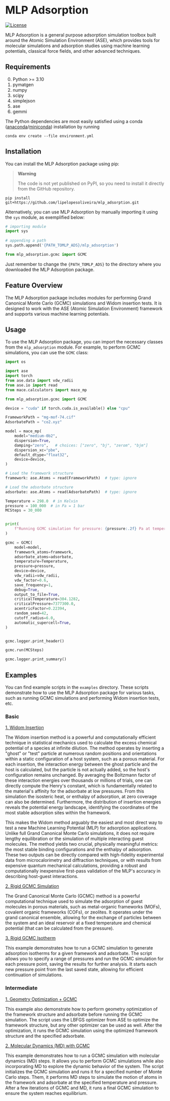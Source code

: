 # <span style="font-size:larger;">MLP Adsorption</span>

[![License](https://img.shields.io/badge/License-Apache_2.0-blue.svg)](https://opensource.org/licenses/Apache-2.0)

MLP Adsorption is a general purpose adsorption simulation toolbox built around the Atomic Simulation Environment (ASE), which provides tools for molecular simulations and adsorption studies using machine learning potentials, classical force fields, and other advanced techniques.

## Requirements

0. Python >= 3.10
1. pymatgen
2. numpy
3. scipy
4. simplejson
5. ase
6. gemmi

The Python dependencies are most easily satisfied using a conda
([anaconda](https://www.anaconda.com/distribution)/[miniconda](https://docs.conda.io/en/latest/miniconda.html))
installation by running

```Shell
conda env create --file environment.yml
```

## Installation

You can install the MLP Adsorption package using pip:

> **Warning**
>
> The code is not yet published on PyPI, so you need to install it directly from the GitHub repository.

```Shell
pip install git+https://github.com/lipelopesoliveira/mlp_adsorption.git
```

Alternatively, you can use MLP Adsorption by manually importing it using the `sys` module, as exemplified below:

```python
# importing module
import sys
 
# appending a path
sys.path.append('{PATH_TOMLP_ADS}/mlp_adsorption')

from mlp_adsorption.gcmc import GCMC
```

Just remember to change the `{PATH_TOMLP_ADS}` to the directory where you downloaded the MLP Adsorption package.

## Feature Overview

The MLP Adsorption package includes modules for performing Grand Canonical Monte Carlo (GCMC) simulations and Widom insertion tests. It is designed to work with the ASE (Atomic Simulation Environment) framework and supports various machine learning potentials.

## Usage

To use the MLP Adsorption package, you can import the necessary classes from the `mlp_adsorption` module. For example, to perform GCMC simulations, you can use the `GCMC` class:

```python
import os

import ase
import torch
from ase.data import vdw_radii
from ase.io import read
from mace.calculators import mace_mp

from mlp_adsorption.gcmc import GCMC

device = "cuda" if torch.cuda.is_available() else "cpu"

FrameworkPath = "mg-mof-74.cif"
AdsorbatePath = "co2.xyz"

model = mace_mp(
    model="medium-0b2",
    dispersion=True,
    damping="zero",   # choices: ["zero", "bj", "zerom", "bjm"]
    dispersion_xc="pbe",
    default_dtype="float32",
    device=device,
)

# Load the framework structure
framework: ase.Atoms = read(FrameworkPath)  # type: ignore

# Load the adsorbate structure
adsorbate: ase.Atoms = read(AdsorbatePath)  # type: ignore

Temperature = 298.0  # in Kelvin
pressure = 100_000  # in Pa = 1 bar
MCSteps = 30_000


print(
    f"Running GCMC simulation for pressure: {pressure:.2f} Pa at temperature: {Temperature:.2f} K"
)

gcmc = GCMC(
    model=model,
    framework_atoms=framework,
    adsorbate_atoms=adsorbate,
    temperature=Temperature,
    pressure=pressure,
    device=device,
    vdw_radii=vdw_radii,
    vdw_factor=0.6,
    save_frequency=1,
    debug=True,
    output_to_file=True,
    criticalTemperature=304.1282,
    criticalPressure=7377300.0,
    acentricFactor=0.22394,
    random_seed=42,
    cutoff_radius=6.0,
    automatic_supercell=True,
)


gcmc.logger.print_header()

gcmc.run(MCSteps)

gcmc.logger.print_summary()

```

## Examples

You can find example scripts in the `examples` directory. These scripts demonstrate how to use the MLP Adsorption package for various tasks, such as running GCMC simulations and performing Widom insertion tests, etc.

### Basic

[1. Widom Insertion](https://github.com/lipelopesoliveira/mlp_adsorption/tree/main/examples/Basic/1-Widom/run_widom.py)

The Widom insertion method is a powerful and computationally efficient technique in statistical mechanics used to calculate the excess chemical potential of a species at infinite dilution. The method operates by inserting a "ghost" or "test" particle at numerous random positions and orientations within a static configuration of a host system, such as a porous material. For each insertion, the interaction energy between the ghost particle and the host is calculated, but the particle is not actually added, so the host's configuration remains unchanged. By averaging the Boltzmann factor of these interaction energies over thousands or millions of trials, one can directly compute the Henry's constant, which is fundamentally related to the material's affinity for the adsorbate at low pressures. From this simulation the isosteric heat, or enthalpy of adsorption, at zero coverage can also be determined. Furthermore, the distribution of insertion energies reveals the potential energy landscape, identifying the coordinates of the most stable adsorption sites within the framework.

This makes the Widom method arguably the easiest and most direct way to test a new Machine Learning Potential (MLP) for adsorption applications. Unlike full Grand Canonical Monte Carlo simulations, it does not require lengthy equilibration or the simulation of multiple interacting guest molecules. The method yields two crucial, physically meaningful metrics: the most stable binding configurations and the enthalpy of adsorption. These two outputs can be directly compared with high-fidelity experimental data from microcalorimetry and diffraction techniques, or with results from expensive quantum mechanical calculations, providing a robust and computationally inexpensive first-pass validation of the MLP's accuracy in describing host-guest interactions.

[2. Rigid GCMC Simulation](https://github.com/lipelopesoliveira/mlp_adsorption/tree/main/examples/Basic/2-Rigid_GCMC/run_GCMC.py)

The Grand Canonical Monte Carlo (GCMC) method is a powerful computational technique used to simulate the adsorption of guest molecules in porous materials, such as metal-organic frameworks (MOFs), covalent organic frameworks (COFs), or zeolites. It operates under the grand canonical ensemble, allowing for the exchange of particles between the system and an ideal reservoir at a fixed temperature and chemical potential (that can be calculated from the pressure).

[3. Rigid GCMC Isotherm](https://github.com/lipelopesoliveira/mlp_adsorption/tree/main/examples/Basic/3-Rigid_GCMC_Isotherm/run_GCMC_Isotherm.py)

This example demonstrates how to run a GCMC simulation to generate adsorption isotherms for a given framework and adsorbate. The script allows you to specify a range of pressures and run the GCMC simulation for each pressure point, saving the results for further analysis. It starts each new pressure point from the last saved state, allowing for efficient continuation of simulations.

### Intermediate

[1. Geometry Optimization + GCMC](https://github.com/lipelopesoliveira/mlp_adsorption/tree/main/examples/Intermediate/1-Geometry_Optimization_GCMC/run_GCMC.py)

This example also demonstrate how to perform geometry optimization of the framework structure and adsorbate before running the GCMC simulation. The script uses the LBFGS optimizer from ASE to optimize the framework structure, but any other optimizer can be used as well. After the optimization, it runs the GCMC simulation using the optimized framework structure and the specified adsorbate.

[2. Molecular Dynamics (MD) with GCMC](https://github.com/lipelopesoliveira/mlp_adsorption/tree/main/examples/Intermediate/2-MD_GCMC/run_MD_GCMC.py)

This example demonstrates how to run a GCMC simulation with molecular dynamics (MD) steps. It allows you to perform GCMC simulations while also incorporating MD to explore the dynamic behavior of the system. The script initializes the GCMC simulation and runs it for a specified number of Monte Carlo steps. Them, it performs MD steps to simulate the motion of atoms in the framework and adsorbate at the specified temperature and pressure. After a few iterations of GCMC and MD, it runs a final GCMC simulation to ensure the system reaches equilibrium.
